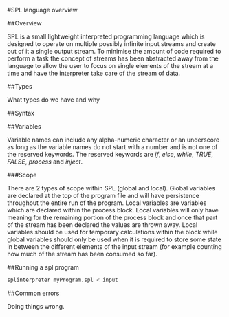 
#SPL language overview

##Overview

SPL is a small lightweight interpreted programming language which is designed to operate on multiple possibly infinite input streams and create out of it a single output stream. To minimise the amount of code required to perform a task the concept of streams has been abstracted away from the language to allow the user to focus on single elements of the stream at a time and have the interpreter take care of the stream of data.

##Types

What types do we have and why

##Syntax

##Variables

Variable names can include any alpha-numeric character or an underscore as long as the variable names do not start with a number and is not one of the reserved keywords. The reserved keywords are *if*, *else*, *while*, *TRUE*, *FALSE*, *process* and *inject*.

###Scope

There are 2 types of scope within SPL (global and local). Global variables are declared at the top of the program file and will have persistence throughout the entire run of the program. Local variables are variables which are declared within the process block. Local variables will only have meaning for the remaining portion of the process block and once that part of the stream has been declared the values are thrown away. Local variables should be used for temporary calculations within the block while global variables should only be used when it is required to store some state in between the different elements of the input stream (for example counting how much of the stream has been consumed so far).

##Running a spl program

```bash
splinterpreter myProgram.spl < input
```

##Common errors

Doing things wrong.

